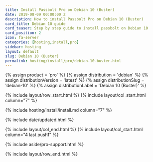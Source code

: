 ```yaml
---
title: Install Passbolt Pro on Debian 10 (Buster)
date: 2019-08-09 00:00:00 Z
description: How to install Passbolt Pro on Debian 10 (Buster)
card_title: Debian 10 guide
card_teaser: Step by step guide to install passbolt on Debian 10
card_position: 2
icon: fa-server
categories: [hosting,install,pro]
sidebar: hosting
layout: default
slug: Debian 10 (Buster)
permalink: hosting/install/pro/debian-10-buster.html
---
```


{% assign product = 'pro' %}
{% assign distribution = 'debian' %}
{% assign distributionVersion = 'latest' %}
{% assign distributionSlug = 'debian-10' %}
{% assign distributionLabel = 'Debian 10 (Buster)' %}

{% include layout/row_start.html %}
{% include layout/col_start.html column="7" %}

{% include hosting/install/install.md column="7" %}

{% include date/updated.html %}

{% include layout/col_end.html %}
{% include layout/col_start.html column="4 last push1" %}

{% include aside/pro-support.html %}

{% include layout/row_end.html %}
